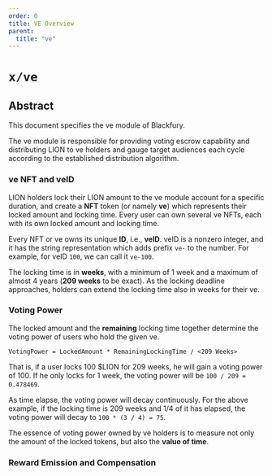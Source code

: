 ```yaml
---
order: 0
title: VE Overview
parent:
  title: "ve"
---
```


# `x/ve`

## Abstract

This document specifies the ve module of Blackfury.

The ve module is responsible for providing voting escrow capability and distributing LION to ve holders and gauge target
audiences each cycle according to the established distribution algorithm.

### ve NFT and veID

LION holders lock their LION amount to the ve module account for a specific duration, and create a **NFT** token (or
namely **ve**) which represents their locked amount and locking time. Every user can own several ve NFTs, each with its
own locked amount and locking time.

Every NFT or ve owns its unique **ID**, i.e., **veID**. veID is a nonzero integer, and it has the string representation
which
adds prefix `ve-` to the number. For example, for veID `100`, we can call it `ve-100`.

The locking time is in **weeks**, with a minimum of 1 week and a maximum of almost 4 years (**209 weeks** to be exact).
As the locking deadline approaches, holders can extend the locking time also in weeks for their ve.

### Voting Power

The locked amount and the **remaining** locking time together determine the voting power of users who hold the given ve.

```
VotingPower = LockedAmount * RemainingLockingTime / <209 Weeks>
```

That is, if a user locks 100 $LION for 209 weeks, he will gain a voting power of 100. If he only locks for 1 week, the
voting power will be `100 / 209 = 0.478469`.

As time elapse, the voting power will decay continuously. For the above example, if the locking time is 209 weeks and
1/4 of it has elapsed, the voting power will decay to `100 * (3 / 4) = 75`.

The essence of voting power owned by ve holders is to measure not only the amount of the locked tokens, but also the **value of time**.

### Reward Emission and Compensation

